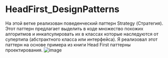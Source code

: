 # HeadFirst_DesignPatterns
На этой ветке реализован поведенческий паттерн Strategy (Стратегия).
Этот паттерн предлагает выделить в коде множество похожих алгоритмов и инкапсулировать их в классах которые наследуются от супертипа (абстрактного класса или интерфейса).
Я реализовал этот паттерн на основе примера из книги Head First паттерны проектирования.
![image](https://user-images.githubusercontent.com/56963305/146908115-899d9078-8caf-4396-bf02-157b5e038953.png)
